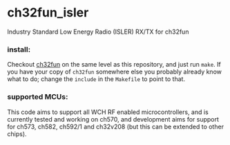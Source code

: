 # ch32fun_isler
Industry Standard Low Energy Radio (ISLER) RX/TX for ch32fun

### install:
Checkout [ch32fun](https://github.com/cnlohr/ch32fun) on the same level as this repository, and just run `make`.
If you have your copy of `ch32fun` somewhere else you probably already know what to do; change the `include`
in the `Makefile` to point to that.

### supported MCUs:
This code aims to support all WCH RF enabled microcontrollers, and is currently tested and working on ch570,
and development aims for support for ch573, ch582, ch592/1 and ch32v208 (but this can be extended to other chips).
